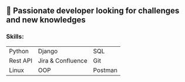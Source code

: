## :round_pushpin: Passionate developer looking for challenges and new knowledges


### Skills:
<table>
  <tr>
    <td>Python</td>
    <td>Django</td>
    <td>SQL</td>
  </tr>
  <tr>
    <td>Rest API</td>
    <td>Jira & Confluence</td>
    <td>Git</td>
  </tr>
  <tr>
    <td>Linux</td>
    <td>OOP</td>
    <td>Postman</td>
  </tr>
</table>
